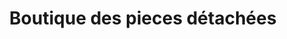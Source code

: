 ---
title: "Boutique des pieces détachées"
url: /bamako/boutique-des-pieces-detachees/
shop: Eisenwaren
---